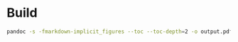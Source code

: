# Build

```bash
pandoc -s -fmarkdown-implicit_figures --toc --toc-depth=2 -o output.pdf bwm.md
```
